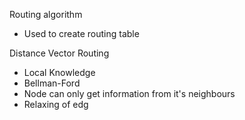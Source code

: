 Routing algorithm
- Used to create routing table

Distance Vector Routing
- Local Knowledge
- Bellman-Ford
- Node can only get information from it's neighbours
- Relaxing of edg

